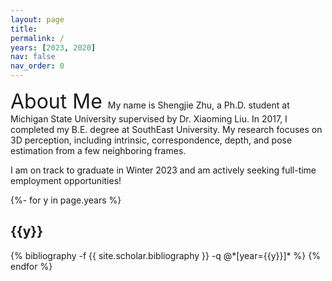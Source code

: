 ```yaml
---
layout: page
title:  
permalink: /
years: [2023, 2020]
nav: false
nav_order: 0
---
```

<font size="6.5"> About Me </font>
My name is Shengjie Zhu, a Ph.D. student at Michigan State University supervised by Dr. Xiaoming Liu. In 2017, I completed my B.E. degree at SouthEast University. 
My research focuses on 3D perception, including intrinsic, correspondence, depth, and pose estimation from a few neighboring frames.

I am on track to graduate in Winter 2023 and am actively seeking full-time employment opportunities!


<div class="publications">
{%- for y in page.years %}
  <h2 class="year">{{y}}</h2>
  {% bibliography -f {{ site.scholar.bibliography }} -q @*[year={{y}}]* %}
{% endfor %}
</div>